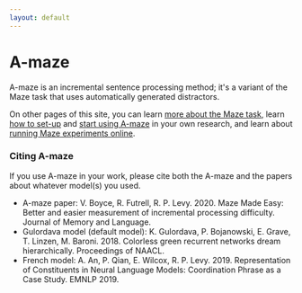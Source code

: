 ```yaml
---
layout: default
---
```


# A-maze 

A-maze is an incremental sentence processing method; it's a variant of the Maze task that uses automatically generated distractors. 

On other pages of this site, you can learn [more about the Maze task](intro.md), learn [how to set-up](install.md) and [start using A-maze](usage_basic.md) in your own research, and learn about [running Maze experiments online](ibex.md). 

 
### Citing A-maze

If you use A-maze in your work, please cite both the A-maze and the papers about whatever model(s) you used.

 - A-maze paper: V. Boyce, R. Futrell, R. P. Levy. 2020. Maze Made Easy: Better and easier measurement of incremental processing difficulty. Journal of Memory and Language.
 - Gulordava model (default model): K. Gulordava, P. Bojanowski, E. Grave, T. Linzen, M. Baroni. 2018. Colorless green recurrent networks dream hierarchically. Proceedings of NAACL.
 - French model: A. An, P. Qian, E. Wilcox, R. P. Levy. 2019. Representation of Constituents in Neural Language Models: Coordination Phrase as a Case Study. EMNLP 2019. 
 
